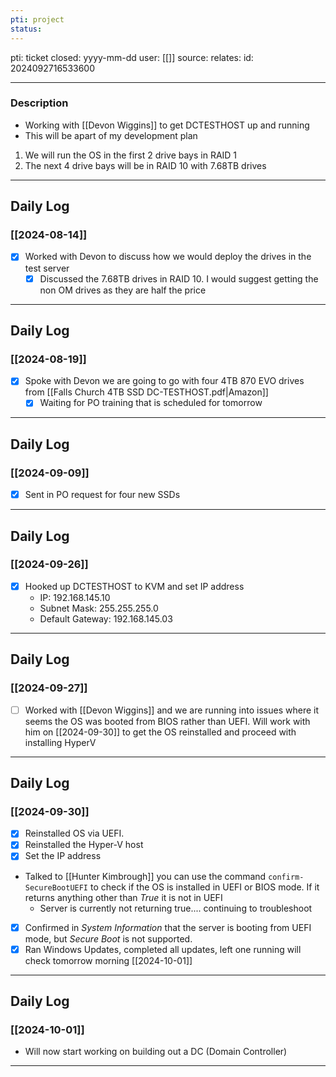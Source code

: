 ```yaml
---
pti: project
status:
---
```

pti: ticket 
closed: yyyy-mm-dd
user: [[]]
source: 
relates: 
id: 2024092716533600

---
### Description
- Working with [[Devon Wiggins]] to get DCTESTHOST up and running
- This will be apart of my development plan

1. We will run the OS in the first 2 drive bays in RAID 1
2. The next 4 drive bays will be in RAID 10 with 7.68TB drives

---
## Daily Log
### [[2024-08-14]]
- [x] Worked with Devon to discuss how we would deploy the drives in the test server
	- [x] Discussed the 7.68TB drives in RAID 10. I would suggest getting the non OM drives as they are half the price
---
## Daily Log
### [[2024-08-19]]
- [x] Spoke with Devon we are going to go with four 4TB 870 EVO drives from [[Falls Church 4TB SSD DC-TESTHOST.pdf|Amazon]]
    - [x] Waiting for PO training that is scheduled for tomorrow
---
## Daily Log
### [[2024-09-09]]
- [x] Sent in PO request for four new SSDs
---
## Daily Log
### [[2024-09-26]]
- [x] Hooked up DCTESTHOST to KVM and set IP address
	- IP: 192.168.145.10
	- Subnet Mask: 255.255.255.0
	- Default Gateway: 192.168.145.03
---
## Daily Log
### [[2024-09-27]]
- [ ] Worked with [[Devon Wiggins]] and we are running into issues where it seems the OS was booted from BIOS rather than UEFI. Will work with him on [[2024-09-30]] to get the OS reinstalled and proceed with installing HyperV
---
## Daily Log
### [[2024-09-30]]
- [x] Reinstalled OS via UEFI.
- [x] Reinstalled the Hyper-V host 
- [x] Set the IP address
- Talked to [[Hunter Kimbrough]] you can use the command ``confirm-SecureBootUEFI`` to check if the OS is installed in UEFI or BIOS mode. If it returns anything other than *True* it is not in UEFI
	- Server is currently not returning true.... continuing to troubleshoot
- [x] Confirmed in *System Information* that the server is booting from UEFI mode, but *Secure Boot* is not supported.
- [x] Ran Windows Updates, completed all updates, left one running will check tomorrow morning [[2024-10-01]]
---
## Daily Log
### [[2024-10-01]]
- Will now start working on building out a DC (Domain Controller)
---












